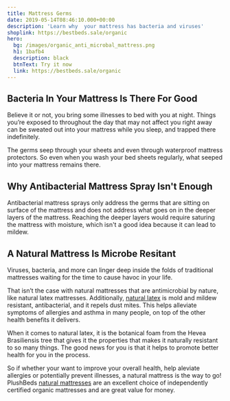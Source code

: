 ```yaml
---
title: Mattress Germs
date: 2019-05-14T08:46:10.000+00:00
description: 'Learn why  your mattress has bacteria and viruses'
shoplink: https://bestbeds.sale/organic
hero:
  bg: /images/organic_anti_microbal_mattress.png
  h1: 1bafb4
  description: black
  btnText: Try it now
  link: https://bestbeds.sale/organic
---
```


## Bacteria In Your Mattress Is There For Good 

Believe it or not, you bring some illnesses to bed with you at night. Things you’re exposed to throughout the day that may not affect you right away can be sweated out into your mattress while you sleep, and trapped there indefinitely. 

The germs seep through your sheets and even through waterproof mattress protectors. So even when you wash your bed sheets regularly, what seeped into your mattress remains there. 

## Why Antibacterial Mattress Spray Isn't Enough

Antibacterial mattress sprays only address the germs that are sitting on surface of the mattress and does not address what goes on in the deeper layers of the mattress. Reaching the deeper layers would require saturing the mattress with moisture, which isn't a good idea because it can lead to mildew. 

## A Natural Mattress Is Microbe Resitant

Viruses, bacteria, and more can linger deep inside the folds of traditional mattresses waiting for the time to cause havoc in your life.

That isn’t the case with natural mattresses that are antimicrobial by nature, like natural latex mattresses. Additionally, [natural latex](https://sleepsuppliers.com/posts/latex-mattress) is mold and mildew resistant, antibacterial, and it repels dust mites. This helps alleviate symptoms of allergies and asthma in many people, on top of the other health benefits it delivers.

When it comes to natural latex, it is the botanical foam from the Hevea Brasiliensis tree that gives it the properties that makes it naturally resistant to so many things. The good news for you is that it helps to promote better health for you in the process.

So if whether your want to improve your overall health, help aleviate allergies or potentially prevent illnesses, a natural mattress is the way to go! PlushBeds [natural mattresses](https://bestbeds.sale/organic) are an excellent choice of independently certified organic mattresses and are great value for money. 

